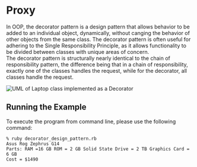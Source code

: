 # Proxy

In OOP, the decorator pattern is a design pattern that allows behavior to be added to an individual object, dynamically, without canging the behavior of other objects from the same class. The decorator pattern is often useful for adhering to the Single Responsibility Principle, as it allows functionality to be divided between classes with unique areas of concern.<br>
The decorator pattern is structurally nearly identical to the chain of responsibility pattern, the difference being that in a chain of responsibility, exactly one of the classes handles the request, while for the decorator, all classes handle the request.<br>

![UML of Laptop class implemented as a Decorator](Decorator_uml.png "UML class diagram of Proxy Design Pattern")


## Running the Example

To execute the program from command line, please use the following command:

```{bash}
% ruby decorator_design_pattern.rb
Asus Rog Zephrus G14
Parts: RAM =16 GB ROM = 2 GB Solid State Drive = 2 TB Graphics Card = 6 GB
Cost = $1490
```
